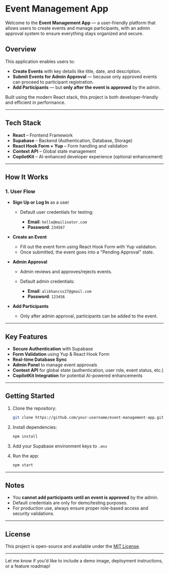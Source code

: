 
# Event Management App

Welcome to the **Event Management App** — a user-friendly platform that allows users to create events and manage participants, with an admin approval system to ensure everything stays organized and secure.

## Overview

This application enables users to:

* **Create Events** with key details like title, date, and description.
* **Submit Events for Admin Approval** — because only approved events can proceed to participant registration.
* **Add Participants** — but **only after the event is approved** by the admin.

Built using the modern React stack, this project is both developer-friendly and efficient in performance.

---

## Tech Stack

* **React** – Frontend Framework
* **Supabase** – Backend (Authentication, Database, Storage)
* **React Hook Form + Yup** – Form handling and validation
* **Context API** – Global state management
* **CopilotKit** – AI-enhanced developer experience (optional enhancement)

---

## How It Works

### 1. User Flow

* **Sign Up or Log In** as a user

  * Default user credentials for testing:

    * **Email**: `hello@mailinator.com`
    * **Password**: `234567`

* **Create an Event**

  * Fill out the event form using React Hook Form with Yup validation.
  * Once submitted, the event goes into a "Pending Approval" state.

* **Admin Approval**

  * Admin reviews and approves/rejects events.
  * Default admin credentials:

    * **Email**: `alikhancss27@gmail.com`
    * **Password**: `123456`

* **Add Participants**

  * Only after admin approval, participants can be added to the event.

---

## Key Features

* **Secure Authentication** with Supabase
* **Form Validation** using Yup & React Hook Form
* **Real-time Database Sync**
* **Admin Panel** to manage event approvals
* **Context API** for global state (authentication, user role, event status, etc.)
* **CopilotKit Integration** for potential AI-powered enhancements

---

## Getting Started

1. Clone the repository:

   ```bash
   git clone https://github.com/your-username/event-management-app.git
   ```

2. Install dependencies:

   ```bash
   npm install
   ```

3. Add your Supabase environment keys to `.env`

4. Run the app:

   ```bash
   npm start
   ```

---

## Notes

* You **cannot add participants until an event is approved** by the admin.
* Default credentials are only for demo/testing purposes.
* For production use, always ensure proper role-based access and security validations.

---

## License

This project is open-source and available under the [MIT License](LICENSE).

---

Let me know if you'd like to include a demo image, deployment instructions, or a feature roadmap!
